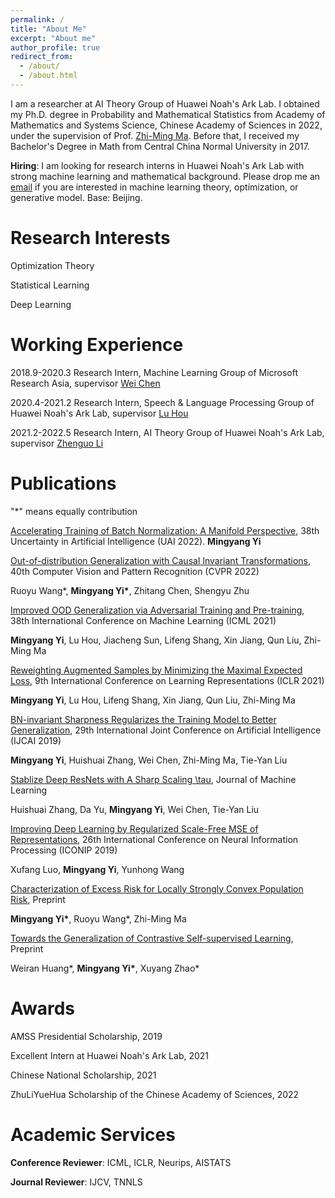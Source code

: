 ```yaml
---
permalink: /
title: "About Me"
excerpt: "About me"
author_profile: true
redirect_from: 
  - /about/
  - /about.html
---
```


I am a researcher at AI Theory Group of Huawei Noah's Ark Lab. I obtained my Ph.D. degree in Probability and Mathematical Statistics from Academy of Mathematics and Systems Science, Chinese Academy of Sciences in 2022, under the supervision of Prof. [Zhi-Ming Ma](http://homepage.amss.ac.cn/research/homePage/8eb59241e2e74d828fb84eec0efadba5/myHomePage.html). Before that, I received my Bachelor's Degree in Math from Central China Normal University in 2017.

__Hiring__: I am looking for research interns in Huawei Noah's Ark Lab with strong machine learning and mathematical background. Please drop me an [email](yimingyang2@huawei.com) if you are interested in machine learning theory, optimization, or generative model. Base: Beijing.

Research Interests 
======
Optimization Theory

Statistical Learning

Deep Learning

Working Experience
======

2018.9-2020.3 Research Intern, Machine Learning Group of Microsoft Research Asia, supervisor [Wei Chen](https://weichen-cas.github.io/)

2020.4-2021.2 Research Intern, Speech & Language Processing Group of Huawei Noah's Ark Lab, supervisor [Lu Hou](https://houlu369.github.io/)

2021.2-2022.5 Research Intern, AI Theory Group of Huawei Noah's Ark Lab, supervisor [Zhenguo Li](https://www.ee.columbia.edu/~zgli/)

Publications
======
"*" means equally contribution

[Accelerating Training of Batch Normalization: A Manifold Perspective](https://arxiv.org/abs/2101.02916), 38th Uncertainty in Artificial Intelligence (UAI 2022).  __Mingyang Yi__

[Out-of-distribution Generalization with Causal Invariant Transformations](https://arxiv.org/abs/2203.11528), 40th Computer Vision and Pattern Recognition (CVPR 2022)

Ruoyu Wang*, __Mingyang Yi*__, Zhitang Chen, Shengyu Zhu

[Improved OOD Generalization via Adversarial Training and Pre-training](https://arxiv.org/abs/2105.11144), 38th International Conference on Machine Learning (ICML 2021)

__Mingyang Yi__, Lu Hou, Jiacheng Sun, Lifeng Shang, Xin Jiang, Qun Liu, Zhi-Ming Ma

[Reweighting Augmented Samples by Minimizing the Maximal Expected Loss](https://arxiv.org/abs/2103.08933), 9th International Conference on Learning Representations (ICLR 2021)

__Mingyang Yi__, Lu Hou, Lifeng Shang, Xin Jiang, Qun Liu, Zhi-Ming Ma

[BN-invariant Sharpness Regularizes the Training Model to Better Generalization](https://arxiv.org/pdf/2101.02944), 29th International Joint Conference on Artificial Intelligence (IJCAI 2019)

__Mingyang Yi__, Huishuai Zhang, Wei Chen, Zhi-Ming Ma, Tie-Yan Liu

[Stablize Deep ResNets with A Sharp Scaling \tau](https://arxiv.org/abs/1903.07120), Journal of Machine Learning

Huishuai Zhang, Da Yu, __Mingyang Yi__, Wei Chen, Tie-Yan Liu

[Improving Deep Learning by Regularized Scale-Free MSE of Representations](https://link.springer.com/chapter/10.1007/978-3-030-36708-4_21), 26th International Conference on Neural Information Processing (ICONIP 2019)

Xufang Luo, __Mingyang Yi__, Yunhong Wang

[Characterization of Excess Risk for Locally Strongly Convex Population Risk](https://arxiv.org/abs/2012.02456), Preprint

__Mingyang Yi*__, Ruoyu Wang*, Zhi-Ming Ma

[Towards the Generalization of Contrastive Self-supervised Learning](https://arxiv.org/abs/2111.00743), Preprint

Weiran Huang*, __Mingyang Yi*__, Xuyang Zhao*

Awards
====

AMSS Presidential Scholarship, 2019

Excellent Intern at Huawei Noah's Ark Lab, 2021

Chinese National Scholarship, 2021

ZhuLiYueHua Scholarship of the Chinese Academy of Sciences, 2022

Academic Services
======

__Conference Reviewer__: ICML, ICLR, Neurips, AISTATS

__Journal Reviewer__: IJCV, TNNLS








